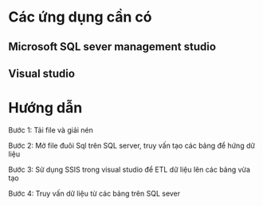 # Các ứng dụng cần có
## Microsoft SQL sever management studio
## Visual studio
# Hướng dẫn
Bước 1: Tải file và giải nén

Bước 2: Mở file đuôi Sql trên SQL server, truy vấn tạo các bảng để hứng dữ liệu

Bước 3: Sử dụng SSIS trong visual studio để ETL dữ liệu lên các bảng vừa tạo

Bước 4: Truy vấn dữ liệu từ các bảng trên SQL sever
